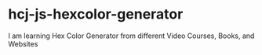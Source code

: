 # hcj-js-hexcolor-generator

I am learning Hex Color Generator from different Video Courses, Books, and Websites
